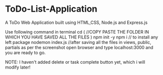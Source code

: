 # ToDo-List-Application
A ToDo Web Application built using HTML,CSS, Node.js and Express.js

Use following command in terminal
cd ( //COPY PASTE THE FOLDER IN WHICH YOU HAVE SAVED ALL THE FILES )
npm init -y 
npm i // to install any left package
nodemon index.js //after saving all the files in views, public, partials as per the screenshot
open browser and type localhost:3000 and you are ready to go.

NOTE: I haven't added delete or task complete button yet, which i will modify later!
